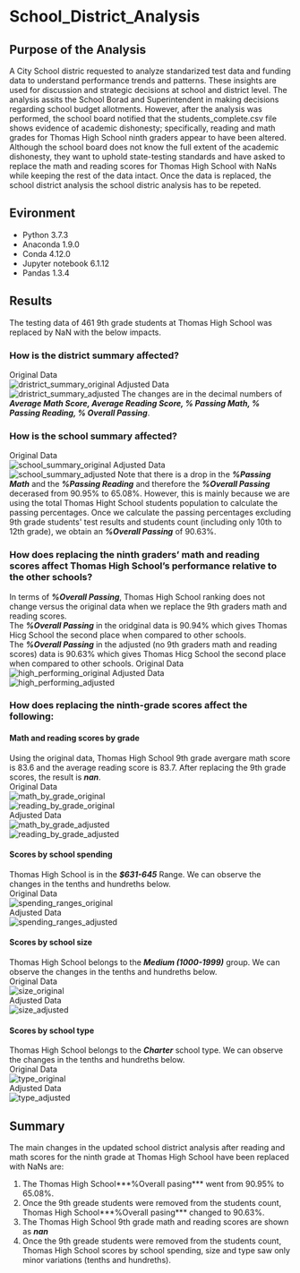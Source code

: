 # School_District_Analysis

## Purpose of the Analysis
A City School distric requested to analyze standarized test data and funding data to understand performance trends and patterns. These insights are used for discussion and strategic decisions at school and district level. The analysis assits the School Borad and Superintendent in making decisions regarding school budget allotments.
However, after the analysis was performed, the school board notified that the students_complete.csv file shows evidence of academic dishonesty; specifically, reading and math grades for Thomas High School ninth graders appear to have been altered. Although the school board does not know the full extent of the academic dishonesty, they want to uphold state-testing standards and have asked to replace the math and reading scores for Thomas High School with NaNs while keeping the rest of the data intact. Once the data is replaced, the school district analysis the school distric analysis has to be repeted.

## Evironment
* Python 3.7.3
* Anaconda 1.9.0
* Conda 4.12.0
* Jupyter notebook 6.1.12
* Pandas 1.3.4

## Results 
The testing data of 461 9th grade students at Thomas High School was replaced by NaN with the below impacts. 
### How is the district summary affected?
Original Data  
![dristrict_summary_original](https://github.com/MarcoFernandez14/School_District_Analysis/blob/main/Resources/District%20Summary%20Original.png)
Adjusted Data  
![dristrict_summary_adjusted](https://github.com/MarcoFernandez14/School_District_Analysis/blob/main/Resources/District%20Summary%20Adjusted.png)
The changes are in the decimal numbers of ***Average Math Score, Average Reading Score, % Passing Math, % Passing Reading, % Overall Passing***.

### How is the school summary affected?
Original Data  
![school_summary_original](https://github.com/MarcoFernandez14/School_District_Analysis/blob/main/Resources/School%20Summary%20Original.png)
Adjusted Data  
![school_summary_adjusted](https://github.com/MarcoFernandez14/School_District_Analysis/blob/main/Resources/School%20Summary%20Adjusted.png)
Note that there is a drop in the ***%Passing Math*** and the ***%Passing Reading*** and therefore the ***%Overall Passing*** decerased from 90.95% to 65.08%.
However, this is mainly because we are using the total Thomas Hight School students population to calculate the passing percentages. Once we calculate the passing percentages excluding 9th grade students' test results and students count (including only 10th to 12th grade), we obtain an ***%Overall Passing*** of 90.63%.

### How does replacing the ninth graders’ math and reading scores affect Thomas High School’s performance relative to the other schools?
In terms of ***%Overall Passing***, Thomas High School ranking does not change versus the original data when we replace the 9th graders math and reading scores.  
The ***%Overall Passing*** in the oridginal data is 90.94% which gives Thomas Hicg School the second place when compared to other schools.  
The ***%Overall Passing*** in the adjusted (no 9th graders math and reading scores) data is 90.63% which gives Thomas Hicg School the second place when compared to other schools.
Original Data  
![high_performing_original](https://github.com/MarcoFernandez14/School_District_Analysis/blob/main/Resources/Top%20performance%20Original.png)
Adjusted Data  
![high_performing_adjusted](https://github.com/MarcoFernandez14/School_District_Analysis/blob/main/Resources/Top%20performance%20Adjusted.png)

### How does replacing the ninth-grade scores affect the following:
#### Math and reading scores by grade
Using the original data, Thomas High School 9th grade avergare math score is 83.6 and the average reading score is 83.7.
After replacing the 9th grade scores, the result is ***nan***.  
Original Data    
![math_by_grade_original](https://github.com/MarcoFernandez14/School_District_Analysis/blob/main/Resources/Math%20Scores%20by%20Grade%20Original.png)  
![reading_by_grade_original](https://github.com/MarcoFernandez14/School_District_Analysis/blob/main/Resources/Reading%20Scores%20by%20Grade%20Original.png)  
Adjusted Data  
![math_by_grade_adjusted](https://github.com/MarcoFernandez14/School_District_Analysis/blob/main/Resources/Math%20Scores%20by%20Grade%20Adjusted.png)   
![reading_by_grade_adjusted](https://github.com/MarcoFernandez14/School_District_Analysis/blob/main/Resources/Reading%20Scores%20by%20Grade%20Adjusted.png)  

#### Scores by school spending
Thomas High School is in the ***$631-645*** Range. We can observe the changes in the tenths and hundreths below.  
Original Data  
![spending_ranges_original](https://github.com/MarcoFernandez14/School_District_Analysis/blob/main/Resources/Spending%20Ranges%20Original.png)   
Adjusted Data  
![spending_ranges_adjusted](https://github.com/MarcoFernandez14/School_District_Analysis/blob/main/Resources/Spending%20Ranges%20Adjusted.png) 

#### Scores by school size
Thomas High School belongs to the ***Medium (1000-1999)*** group. We can observe the changes in the tenths and hundreths below.  
Original Data  
![size_original](https://github.com/MarcoFernandez14/School_District_Analysis/blob/main/Resources/School%20Size%20Original.png)   
Adjusted Data  
![size_adjusted](https://github.com/MarcoFernandez14/School_District_Analysis/blob/main/Resources/School%20Size%20Adjusted.png) 

#### Scores by school type
Thomas High School belongs to the ***Charter*** school type. We can observe the changes in the tenths and hundreths below.  
Original Data  
![type_original](https://github.com/MarcoFernandez14/School_District_Analysis/blob/main/Resources/School%20Type%20Original.png)   
Adjusted Data  
![type_adjusted](https://github.com/MarcoFernandez14/School_District_Analysis/blob/main/Resources/School%20Type%20Adjusted.png) 

## Summary
The main changes in the updated school district analysis after reading and math scores for the ninth grade at Thomas High School have been replaced with NaNs are:  
1. The Thomas High School***%Overall pasing*** went from 90.95% to 65.08%.
2. Once the 9th greade students were removed from the students count, Thomas High School***%Overall pasing*** changed to 90.63%.
3. The Thomas High School 9th grade math and reading scores are shown as ***nan***
4. Once the 9th greade students were removed from the students count, Thomas High School scores by school spending, size and type saw only minor variations (tenths and hundreths).

  
